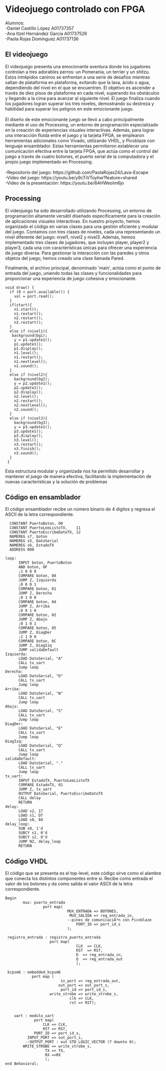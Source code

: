 <h1>Videojuego controlado con FPGA</h1>
Alumnos: </br>
-Daniel Castillo López A01737357 </br>
-Ana Itzel Hernández García A01737526 </br>
-Paola Rojas Domínguez A01737136 </br>
<h2>El videojuego</h2>
El videojuego presenta una emocionante aventura donde los jugadores controlan a tres adorables perros: un Pomerania, un terrier y un shitzu. Estos intrépidos caninos se enfrentan a una serie de desafíos mientras saltan de plataforma en plataforma, evitando que la lava, ácido o agua, dependiendo del nivel en el que se encuentren. El objetivo es ascender a través de diez pisos de plataforma en cada nivel, superando los obstáculos y llegando a la cima para avanzar al siguiente nivel. El juego finaliza cuando los jugadores logran superar los tres niveles, demostrando su destreza y habilidad para superar los peligros en este emocionante juego.
</br>
</br>
El diseño de este emocionante juego se llevó a cabo principalmente mediante el uso de Processing, un entorno de programación especializado en la creación de experiencias visuales interactivas. Además, para lograr una interacción fluida entre el juego y la tarjeta FPGA, se emplearon herramientas adicionales como Vivado, utilizando VHDL, y Picoblaze con lenguaje ensamblador. Estas herramientas permitieron establecer una comunicación efectiva entre la tarjeta FPGA, que actúa como el control del juego a través de cuatro botones, el puerto serial de la computadora y el propio juego implementado en Processing. </br>
</br>
-Repositorio del juego: https://github.com/PaolaRojas24/Lava-Escape </br>
-Video del juego: https://youtu.be/y9cTiVToyhw?feature=shared </br>
-Video de la presentación: https://youtu.be/6AHWeoIm6jo
<h2>Processing</h2>
El videojuego ha sido desarrollado utilizando Processing, un entorno de programación altamente versátil diseñado específicamente para la creación de aplicaciones visuales interactivas. En nuestro proyecto, hemos organizado el código en varias clases para una gestión eficiente y modular del juego. Contamos con tres clases de niveles, cada una representando un nivel diferente del juego: nivel1, nivel2 y nivel3. Además, hemos implementado tres clases de jugadores, que incluyen player, player2 y player3, cada una con características únicas para ofrecer una experiencia de juego diversa. Para gestionar la interacción con las paredes y otros objetos del juego, hemos creado una clase llamada Pared. 

Finalmente, el archivo principal, denominado 'main', actúa como el punto de entrada del juego, uniendo todas las clases y funcionalidades para proporcionar una experiencia de juego cohesiva y emocionante. 
``` processing
void draw() {
  if (0 < port.available()) {
    val = port.read();
  }
  if(start){
    n1.start();
    n1.restart();
    n2.restart();
    n3.restart();
  }
  else if (nivel1){
   background(bg1);
    y = p1.update1();
    p1.update1();
    p1.display();
    n1.level();
    n1.restart();
    n1.nextlevel();
    n1.sound();
  }
  else if (nivel2){
    background(bg2);
    y = p2.update1();
    p2.update1();
    p2.display();
    n2.level();
    n2.restart();
    n2.nextlevel();
    n2.sound();
  }
  else if (nivel3){
    background(bg3);
    y = p3.update1();
    p3.update1();
    p3.display();
    n3.level();
    n3.restart();
    n3.finish();
    n3.sound();
  }
 }
````
Esta estructura modular y organizada nos ha permitido desarrollar y mantener el juego de manera efectiva, facilitando la implementación de nuevas características y la solución de problemas
<h2>Código en ensamblador</h2>
El código ensamblador recibe un número binario de 4 digitos y regresa el ASCII de la letra correspondiente.

      CONSTANT PuertoBoton, 00
      CONSTANT PuertoLeeListoTX,    11
      CONSTANT PuertoEscribeDatoTX, 12
      NAMEREG s7, boton
      NAMEREG s5, DatoSerial
      NAMEREG s6, EstadoTX
      ADDRESS 000
````
loop:
      INPUT boton, PuertoBoton
      AND boton, 0F
      ;1 0 0 0
      COMPARE boton, 08
      JUMP Z, Izquierda
      ;0 0 0 1
      COMPARE boton, 01
      JUMP Z, Derecha
      ;0 1 0 0
      COMPARE boton, 04
      JUMP Z, Arriba
      ;0 0 1 0
      COMPARE boton, 02
      JUMP Z, Abajo
      ;0 1 0 1
      COMPARE boton, 05
      JUMP Z, DiagDer
      ;1 1 0 0
      COMPARE boton, 0C
      JUMP Z, DiagIzq
      JUMP salidaDefault
Izquierda:
      LOAD DatoSerial, "A"
      CALL tx_uart
      Jump loop
Derecha:
      LOAD DatoSerial, "D"
      CALL tx_uart
      Jump loop
Arriba:
      LOAD DatoSerial, "W"
      CALL tx_uart
      Jump loop
Abajo:
      LOAD DatoSerial, "S"
      CALL tx_uart
      Jump loop
DiagDer:
      LOAD DatoSerial, "E"
      CALL tx_uart
      Jump loop
DiagIzq:
      LOAD DatoSerial, "Q"
      CALL tx_uart
      Jump loop
salidaDefault:
      LOAD DatoSerial, "."
      CALL tx_uart
      Jump loop
tx_uart:
      INPUT EstadoTX, PuertoLeeListoTX
      COMPARE EstadoTX, 01
      JUMP Z, tx_uart
      OUTPUT DatoSerial, PuertoEscribeDatoTX
      CALL delay
      RETURN
delay: 
      LOAD s2, 17
      LOAD s1, D7
      LOAD s0, 84
delay_loop: 
      SUB s0, 1'd
      SUBCY s1, 0'd
      SUBCY s2, 0'd
      JUMP NZ, delay_loop
      RETURN
````
<h2>Código VHDL</h2>
El código que se presenta es el top-level, este código sirve como el alambre que conecta los distintos componentes entre si. Recibe como entrada el valor de los botones y da como salida el valor ASCII de la letra correspondiente.
   
    Begin
            mux: puerto_entrada
                     port map(
                                MUX_ENTRADA => BOTONES,
                                 MUX_SALIDA => reg_entrada_in, 
                                --pines de comunicaciÃ³n con Picoblaze  
                                    PORT_ID => port_id_s
                                );  
     
     registro_entrada : registro_puerto_entrada
                        port map(
                                    CLK  => CLK,
                                    RST  => RST,
                                    D  => reg_entrada_in,
                                    Q  => reg_entrada_out
                                    );
     
     kcpsm6 : embedded_kcpsm6
                port map (                   
                             in_port => reg_entrada_out,
                            out_port => out_port_s,
                             port_id => port_id_s,
                        write_strobe => write_strobe_s,
                                 clk => CLK,
                                 rst => RST);
                                 

        uart : modulo_uart
                 port map( 
                     CLK => CLK,
                     RST => RST,
                 PORT_ID => port_id_s,
              INPUT_PORT => out_port_s,
             --OUTPUT_PORT : out STD_LOGIC_VECTOR (7 downto 0);
            WRITE_STROBE => write_strobe_s,
                      TX => TX,
                      RX =>RX
                      );
    end Behavioral;
